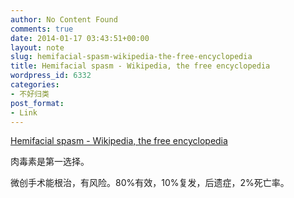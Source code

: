 ```yaml
---
author: No Content Found
comments: true
date: 2014-01-17 03:43:51+00:00
layout: note
slug: hemifacial-spasm-wikipedia-the-free-encyclopedia
title: Hemifacial spasm - Wikipedia, the free encyclopedia
wordpress_id: 6332
categories:
- 不好归类
post_format:
- Link
---
```


[Hemifacial spasm - Wikipedia, the free encyclopedia](http://en.m.wikipedia.org/wiki/Hemifacial_spasm)

肉毒素是第一选择。  

微创手术能根治，有风险。80%有效，10%复发，后遗症，2%死亡率。

